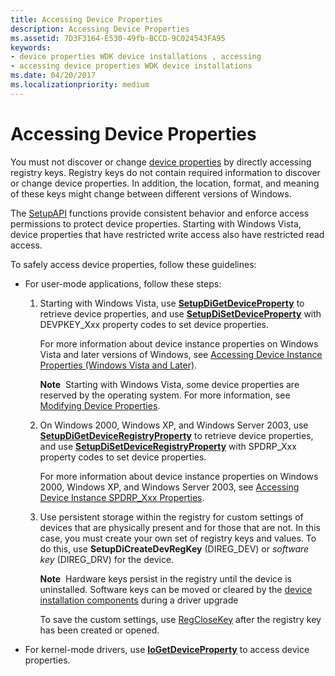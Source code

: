 ```yaml
---
title: Accessing Device Properties
description: Accessing Device Properties
ms.assetid: 7D3F3164-E530-49fb-BCCD-9C024543FA95
keywords:
- device properties WDK device installations , accessing
- accessing device properties WDK device installations
ms.date: 04/20/2017
ms.localizationpriority: medium
---
```


# Accessing Device Properties


You must not discover or change [device properties](device-properties.md) by directly accessing registry keys. Registry keys do not contain required information to discover or change device properties. In addition, the location, format, and meaning of these keys might change between different versions of Windows.

The [SetupAPI](setupapi.md) functions provide consistent behavior and enforce access permissions to protect device properties. Starting with Windows Vista, device properties that have restricted write access also have restricted read access.

To safely access device properties, follow these guidelines:

-   For user-mode applications, follow these steps:

    1.  Starting with Windows Vista, use [**SetupDiGetDeviceProperty**](https://docs.microsoft.com/windows/desktop/api/setupapi/nf-setupapi-setupdigetdevicepropertyw) to retrieve device properties, and use [**SetupDiSetDeviceProperty**](https://docs.microsoft.com/windows/desktop/api/setupapi/nf-setupapi-setupdisetdevicepropertyw) with DEVPKEY_Xxx property codes to set device properties.

        For more information about device instance properties on Windows Vista and later versions of Windows, see [Accessing Device Instance Properties (Windows Vista and Later)](accessing-device-instance-properties--windows-vista-and-later-.md).

        **Note**  Starting with Windows Vista, some device properties are reserved by the operating system. For more information, see [Modifying Device Properties](modifying-device-properties.md).

    2.  On Windows 2000, Windows XP, and Windows Server 2003, use [**SetupDiGetDeviceRegistryProperty**](https://docs.microsoft.com/windows/desktop/api/setupapi/nf-setupapi-setupdigetdeviceinterfacepropertyw) to retrieve device properties, and use [**SetupDiSetDeviceRegistryProperty**](https://docs.microsoft.com/windows/desktop/api/setupapi/nf-setupapi-setupdisetdeviceregistrypropertya) with SPDRP_Xxx property codes to set device properties.

        For more information about device instance properties on Windows 2000, Windows XP, and Windows Server 2003, see [Accessing Device Instance SPDRP_Xxx Properties](accessing-device-instance-spdrp-xxx-properties.md).

    3.  Use persistent storage within the registry for custom settings of devices that are physically present and for those that are not. In this case, you must create your own set of registry keys and values. To do this, use **SetupDiCreateDevRegKey** (DIREG_DEV) or *software key* (DIREG_DRV) for the device.

        **Note**  Hardware keys persist in the registry until the device is uninstalled. Software keys can be moved or cleared by the [device installation components](https://docs.microsoft.com/previous-versions/ff541277(v=vs.85)) during a driver upgrade

        To save the custom settings, use [RegCloseKey](https://go.microsoft.com/fwlink/p/?linkid=194543) after the registry key has been created or opened.

-   For kernel-mode drivers, use [**IoGetDeviceProperty**](https://docs.microsoft.com/windows-hardware/drivers/ddi/content/wdm/nf-wdm-iogetdeviceproperty) to access device properties.

 

 





